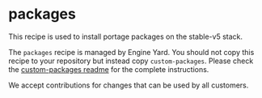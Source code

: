 # packages

This recipe is used to install portage packages on the stable-v5 stack.

The `packages` recipe is managed by Engine Yard. You should not copy this recipe to your repository but instead copy `custom-packages`. Please check the [custom-packages readme](../../custom-cookbooks/packages/cookbooks/custom-packages) for the complete instructions.

We accept contributions for changes that can be used by all customers.

